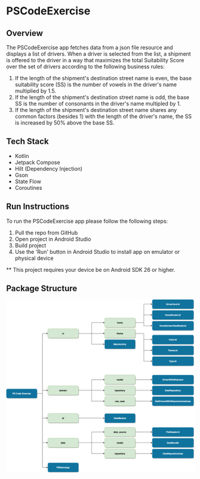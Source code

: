 # PSCodeExercise
## Overview
The PSCodeExercise app fetches data from a json file resource and displays a list of drivers. When a driver is selected from the list, a shipment is offered to the driver in a way that maximizes the total Suitability Score over the set of drivers according to the following business rules:

1. If the length of the shipment's destination street name is even, the base suitability score (SS) is the number of vowels in the driver's name multiplied by 1.5.
2. If the length of the shipment's destination street name is odd, the base SS is the number of consonants in the driver's name multipled by 1.
3. If the length of the shipment's destination street name shares any common factors (besides 1) with the length of the driver's name, the SS is increased by 50% above the base SS.

## Tech Stack

- Kotlin
- Jetpack Compose
- Hilt (Dependency Injection)
- Gson
- State Flow
- Coroutines

## Run Instructions

To run the PSCodeExercise app please follow the following steps:

1. Pull the repo from GitHub
2. Open project in Android Studio
3. Build project
4. Use the 'Run' button in Android Studio to install app on emulator or physical device

** This project requires your device be on Android SDK 26 or higher.

## Package Structure

![Package Structure Image](app/src/main/assets/PSCodeExercise.png)